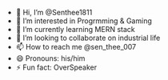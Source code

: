 - 👋 Hi, I’m @Senthee1811
- 👀 I’m interested in Progrmming & Gaming
- 🌱 I’m currently learning MERN stack
- 💞️ I’m looking to collaborate on industrial life
- 📫 How to reach me @sen_thee_007
- 😄 Pronouns: his/him
- ⚡ Fun fact: OverSpeaker 

<!---
Senthee1811/Senthee1811 is a ✨ special ✨ repository because its `README.md` (this file) appears on your GitHub profile.
You can click the Preview link to take a look at your changes.
--->
